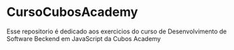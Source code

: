 # CursoCubosAcademy
Esse repositorio é dedicado aos exercicios do curso de Desenvolvimento de Software Beckend em JavaScript da Cubos Academy
